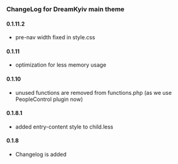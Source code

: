 ### ChangeLog for DreamKyiv main theme

#### 0.1.11.2

* pre-nav width fixed in style.css

#### 0.1.11

* optimization for less memory usage

#### 0.1.10

* unused functions are removed from functions.php (as we use PeopleControl plugin now)

#### 0.1.8.1

* added entry-content style to child.less

#### 0.1.8

* Changelog is added

